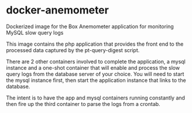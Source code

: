 # docker-anemometer
Dockerized image for the Box Anemometer application for monitoring MySQL slow query logs

This image contains the php application that provides the front end to the processed data captured by the pt-query-digest script.

There are 2 other containers involved to complete the application, a mysql instance and a one-shot container that will enable and process the slow query logs from the database server of your choice. You will need to start the mysql instance first, then start the application instance that links to the database.

The intent is to have the app and mysql containers running constantly and then fire up the third container to parse the logs from a crontab.
